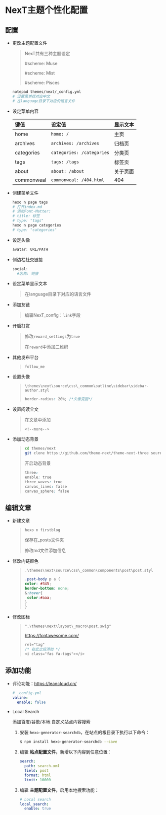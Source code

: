 <!-- 
title: 05-NexT个性化
sort: 
--> 
# NexT主题个性化配置

## 配置

- 更改主题配置文件

  > NexT共有三种主题设定
  >
  > \#scheme: Muse 
  >
  > \#scheme: Mist 
  >
  > \#scheme: Pisces

  ```bash
  notepad themes/next/_config.yml
  # 设置菜单栏对应中文
  # 在language目录下对应的语言文件
  ```

- 设定菜单内容

  | 键值       | 设定值                    | 显示文本 |
  | :--------- | :------------------------ | :------- |
  | home       | `home: /`                 | 主页     |
  | archives   | `archives: /archives`     | 归档页   |
  | categories | `categories: /categories` | 分类页   |
  | tags       | `tags: /tags`             | 标签页   |
  | about      | `about: /about`           | 关于页面 |
  | commonweal | `commonweal: /404.html`   | 404      |

- 创建菜单文件

  ```bash
  hexo n page tags
  # 打开index.md
  # 添加Font-Matter:
  #	title: 标签
  #	type: "tags"
  hexo n page categories
  #	type: "categories"
  ```

- 设定头像

  ```bash
  avatar: URL/PATH
  ```

- 侧边栏社交链接

  ```bash
  social:
  	#名称: 链接
  ```

- 设定菜单显示文本

  > 在language目录下对应的语言文件

- 添加友链

  > 编辑NexT_config：`link`字段

- 开启打赏

  > 修改`reward_settings`为`true`
  >
  > 在`reward`中添加二维码

- 其他发布平台

  > `follow_me`

- 设置头像

  > `\themes\next\source\css\_common\outline\sidebar\sidebar-author.styl`
  >
  > ```css
  > border-radius: 20%;	/*头像变圆*/
  > ```

- 设置阅读全文

  > 在文章中添加
  >
  > `<!--more-->`

- 添加动态背景

  > ```bash
  > cd themes/next
  > git clone https://github.com/theme-next/theme-next-three source/lib/three
  > ```
  >
  > 开启动态背景
  >
  > ```css
  > three:
  > enable: true
  > three_waves: true
  > canvas_lines: false
  > canvas_sphere: false
  > ```


## 编辑文章

- 新建文章

  > `hexo n firstblog`
  >
  > 保存在_posts文件夹
  >
  > 修改md文件添加信息

- 修改内链颜色

  > `.\themes\next\source\css\_common\components\post\post.styl`
  >
  > ```css
  > .post-body p a {
  > color: #345;
  > border-bottom: none;
  > &:hover{
  >  color:#aaa;
  > }
  > }
  > ```

- 修改图标

  > `".\themes\next\layout\_macro\post.swig"`
  >
  > https://fontawesome.com/
  >
  > ```css
  > rel="tag" 
  > /* 在此之后添加 */
  > <i class="fas fa-tags"></i>
  > ```

## 添加功能

- 评论功能：https://leancloud.cn/

  ```yml
  # _config.yml
  valine:
    enable: false
  ```

- Local Search

  添加百度/谷歌/本地 自定义站点内容搜索

  1. 安装 `hexo-generator-searchdb`，在站点的根目录下执行以下命令：

     ```bash
     $ npm install hexo-generator-searchdb --save
     ```

  2. 编辑 **站点配置文件**，新增以下内容到任意位置：

     ```yml
     search:
       path: search.xml
       field: post
       format: html
       limit: 10000
     ```

  3. 编辑 **主题配置文件**，启用本地搜索功能：

     ```yml
     # Local search
     local_search:
       enable: true
     ```